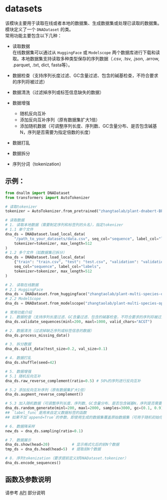 # datasets
该模块主要用于读取在线或者本地的数据集、生成数据集或处理已读取的数据集。模块定义了一个 `DNADataset` 的类。  
常用功能主要包含以下几种：

- 读取数据  
  在线数据集可以通过从 `HuggingFace` 或 `Modelscope` 两个数据库进行下载和读取。本地数据集支持读取多种类型保存的序列数据（.csv, .tsv, .json, .arrow, .parquet, .txt, dict, fasta等）。  

- 数据检查（支持序列长度过滤、GC含量过滤、包含的碱基检查，不符合要求的序列将被过滤）

- 数据清洗（过滤掉序列或标签信息缺失的数据）

- 数据增强
  - 随机反向互补
  - 添加反向互补序列（原有数据集扩大1倍）
  - 添加随机数据（可调整序列长度、序列数、GC含量分布、是否包含碱基N，序列是否需要为指定倍数的长度）

- 数据打乱

- 数据拆分

- 序列分词（tokenization）


## 示例：
```python
from dnallm import DNADataset
from transformers import AutoTokenizer
```

```python
# 读取tokenizer
tokenizer = AutoTokenizer.from_pretrained("zhangtaolab/plant-dnabert-BPE")

# 读取数据
# 1. 读取本地数据（需要制定序列和标签列的头名），指定tokenizer
# 1.1 单个文件
dna_ds = DNADataset.load_local_data(
    "/path_to_your_datasets/data.csv", seq_col="sequence", label_col="labels",
    tokenizer=tokenizer, max_length=512
)
# 1.2 多个文件（如数据集已拆分）
dna_ds = DNADataset.load_local_data(
    {"train": "train.csv", "test": "test.csv", "validation": "validation.csv"},
    seq_col="sequence", label_col="labels",
    tokenizer=tokenizer, max_length=512
)

# 2. 读取在线数据
# 2.1 HuggingFace
dna_ds = DNADataset.from_huggingface("zhangtaolab/plant-multi-species-open-chromatin", seq_field="sequence", label_field="label", tokenizer=tokenizer, max_length=512)
# 2.2 ModelScope
dna_ds = DNADataset.from_modelscope("zhangtaolab/plant-multi-species-open-chromatin", seq_field="sequence", label_field="label", tokenizer=tokenizer, max_length=512)
```

```python
# 常用功能介绍
# 1. 数据检查（支持序列长度过滤、GC含量过滤、包含的碱基检查，不符合要求的序列将被过滤）
dna_ds.validate_sequences(minl=200, maxl=1000, valid_chars="ACGT")

# 2. 数据清洗（过滤掉缺乏序列或标签信息的数据）
dna_ds.process_missing_data()

# 3. 拆分数据
dna_ds.split_data(test_size=0.2, val_size=0.1)

# 4. 数据打乱
dna_ds.shuffle(seed=42)

# 5. 数据增强
# 5.1 随机反向互补
dna_ds.raw_reverse_complement(ratio=0.5) # 50%的序列进行反向互补

# 5.2 添加反向互补序列（原有数据集扩大1倍）
dna_ds.augment_reverse_complement()

# 5.3 加入随机数据（可调整序列长度、序列数、GC含量分布、是否包含碱基N，序列是否需要为指定倍数的长度）
dna_ds.random_generate(minl=200, maxl=2000, samples=3000, gc=(0.1, 0.9), N_ratio=0.0, padding_size=1, append=True, label_func=None)
## `label_func`是用来自定义数据标签的函数
## 如果不加`append=True`的参数，即使用生成的数据集覆盖原始数据集（可用于随机初始化数据集）

# 6. 数据降采样
new_ds = dna_ds.sampling(ratio=0.1)

# 7. 数据展示
dna_ds.show(head=20)          # 显示格式化后的前N个数据
tmp_ds = dna_ds.head(head=5)  # 提取前N个数据

# 8. 序列tokenization（要求提前定义好DNADataset.tokenizer）
dna_ds.encode_sequences()
```

## 函数及参数说明

请参考 [API](../api/datasets/data.md) 部分说明

